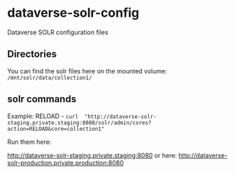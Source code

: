# dataverse-solr-config
Dataverse SOLR configuration files

## Directories
You can find the solr files here on the mounted volume: `/mnt/solr/data/collection1/`

## solr commands 
Example: RELOAD - `curl  "http://dataverse-solr-staging.private.staging:8080/solr/admin/cores?action=RELOAD&core=collection1"`

Run them here:

http://dataverse-solr-staging.private.staging:8080
or here:
http://dataverse-solr-production.private.production:8080



